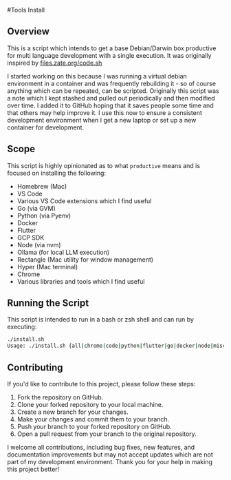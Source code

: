#Tools Install

## Overview

This is a script which intends to get a base Debian/Darwin box productive for multi language development with a single execution. It was originally inspired by [files.zate.org/code.sh](files.zate.org/code.sh)

I started working on this because I was running a virtual debian environment in a container and was frequently rebuilding it - so of course anything which can be repeated, can be scripted. Originally this script was a note which I kept stashed and pulled out periodically and then modified over time. I added it to GitHub hoping that it saves people some time and that others may help improve it. I use this now to ensure a consistent development environment when I get a new laptop or set up a new container for development.

## Scope
This script is highly opinionated as to what `productive` means and is focused on installing the following:

- Homebrew (Mac)
- VS Code
- Various VS Code extensions which I find useful
- Go (via GVM)
- Python (via Pyenv)
- Docker
- Flutter
- GCP SDK
- Node (via nvm)
- Ollama (for local LLM execution)
- Rectangle (Mac utility for window management)
- Hyper (Mac terminal)
- Chrome
- Various libraries and tools which I find useful

## Running the Script

This script is intended to run in a bash or zsh shell and can run by executing:

```bash
./install.sh
Usage: ./install.sh {all|chrome|code|python|flutter|go|docker|node|misc_mac_tools}...

```

## Contributing

If you'd like to contribute to this project, please follow these steps:

1. Fork the repository on GitHub.
2. Clone your forked repository to your local machine.
3. Create a new branch for your changes.
4. Make your changes and commit them to your branch.
5. Push your branch to your forked repository on GitHub.
6. Open a pull request from your branch to the original repository.

I welcome all contributions, including bug fixes, new features, and documentation improvements but may not accept updates which are not part of my development environment. Thank you for your help in making this project better!